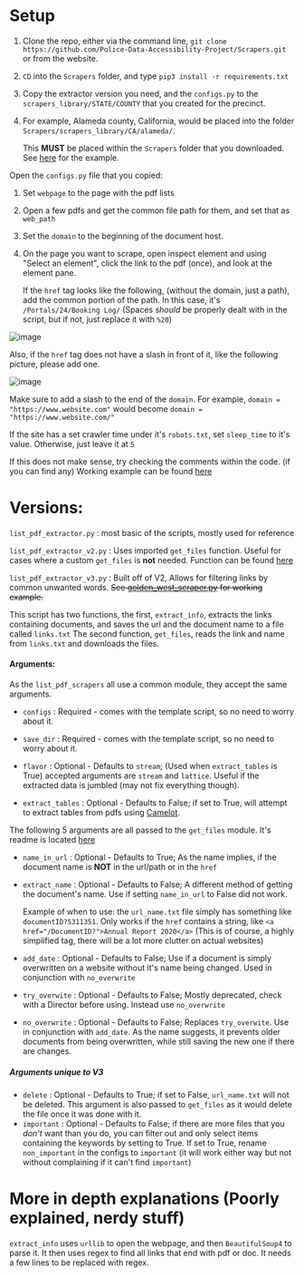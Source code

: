 # Setup

1. Clone the repo, either via the command line, `git clone https://github.com/Police-Data-Accessibility-Project/Scrapers.git` or from the website.
2. `CD` into the `Scrapers` folder, and type `pip3 install -r requirements.txt`
3. Copy the extractor version you need, and the `configs.py` to the `scrapers_library/STATE/COUNTY` that you created for the precinct.
4. For example, Alameda county, California, would be placed into the folder `Scrapers/scrapers_library/CA/alameda/`.

   This **MUST** be placed within the `Scrapers` folder that you downloaded. See [here](https://github.com/Police-Data-Accessibility-Project/Scrapers/tree/master/scrapers_library/CA/alameda) for the example.

Open the `configs.py` file that you copied:
1. Set `webpage` to the page with the pdf lists

2. Open a few pdfs and get the common file path for them, and set that as `web_path`

3. Set the `domain` to the beginning of the document host.

4. On the page you want to scrape, open inspect element and using "Select an element", click the link to the pdf (once), and look at the element pane.

   If the `href` tag looks like the following, (without the domain, just a path), add the common portion of the path. In this case, it's `/Portals/24/Booking Log/` (Spaces *should* be properly dealt with in the script, but if not, just replace it with `%20`)


![image](https://user-images.githubusercontent.com/40151222/113303191-d5093200-92ce-11eb-8e42-0c23f70d9f47.png)

Also, if the `href` tag does not have a slash in front of it, like the following picture, please add one.

![image](https://user-images.githubusercontent.com/40151222/113487408-ffe9b680-9485-11eb-8942-b08fa7c1e528.png)

Make sure to add a slash to the end of the `domain`.
For example, `domain = "https://www.website.com"` would become `domain = "https://www.website.com/"`


 If the site has a set crawler time under it's `robots.txt`, set `sleep_time` to it's value. Otherwise, just leave it at `5`

If this does not make sense, try checking the comments within the code. (if you can find any)
 Working example can be found [here](https://github.com/Police-Data-Accessibility-Project/PDAP-Scrapers/blob/master/scrapers_library/CA/fresno_county/college/fresno/fresno_daily_scraper.py)

# Versions:
`list_pdf_extractor.py` : most basic of the scripts, mostly used for reference

`list_pdf_extractor_v2.py` : Uses imported `get_files` function. Useful for cases where a custom `get_files` is **not** needed. Function can be found [here](https://github.com/Police-Data-Accessibility-Project/PDAP-Scrapers/blob/master/utils/list_pdf_utils/get_files.py)

`list_pdf_extractor_v3.py` : Built off of V2, Allows for filtering links by common unwanted words. ~~See [golden_west_scraper.py](https://github.com/CaptainStabs/Scrapers/blob/master/scrapers_library/CA/golden_west_college/golden_west_scraper.py) for working example.~~


This script has two functions, the first, `extract_info`, extracts the links containing documents, and saves the url and the document name to a file called `links.txt`
The second function, `get_files`, reads the link and name from `links.txt` and downloads the files.  

#### Arguments:

As the `list_pdf_scrapers` all use a common module, they accept the same arguments.

* `configs` : Required - comes with the template script, so no need to worry about it.
* `save_dir` : Required - comes with the template script, so no need to worry about it.

* `flavor` : Optional - Defaults to `stream`; (Used when `extract_tables` is True) accepted arguments are `stream` and `lattice`. Useful if the extracted data is jumbled (may not fix everything though).
* `extract_tables` : Optional - Defaults to False; if set to True, will attempt to extract tables from pdfs using [Camelot](https://camelot-py.readthedocs.io/en/master/).

The following 5 arguments are all passed to the `get_files` module. It's readme is located [here](https://github.com/Police-Data-Accessibility-Project/PDAP-Scrapers/blob/master/utils/list_pdf_utils/get_files_README.md)

* `name_in_url` : Optional - Defaults to True; As the name implies, if the document name is **NOT** in the url/path or in the `href`

* `extract_name` : Optional - Defaults to False; A different method of getting the document's name. Use if setting `name_in_url` to False did not work.

    Example of when to use: the `url_name.txt` file simply has something like `documentID?5311351`. Only works if the `href` contains a string, like `<a href="/DocumentID?">Annual Report 2020</a>` (This is of course, a highly simplified tag, there will be a lot more clutter on actual websites)
* `add_date` : Optional - Defaults to False; Use if a document is simply overwritten on a website without it's name being changed. Used in conjunction with `no_overwrite`
* `try_overwite` : Optional - Defaults to False; Mostly deprecated, check with a Director before using. Instead use `no_overwrite`
* `no_overwrite` : Optional - Defaults to False; Replaces `try_overwite`. Use in conjunction with `add_date`. As the name suggests, it prevents older documents from being overwritten, while still saving the new one if there are changes.

##### Arguments unique to V3

* `delete` : Optional - Defaults to True; if set to False, `url_name.txt` will not be deleted. This argument is also passed to `get_files` as it would delete the file once it was done with it.
* `important` : Optional - Defaults to False; if there are more files that you *don't* want than you do, you can filter out and only select items containing the keywords by setting to True. If set to True, rename `non_important` in the configs to `important` (it will work either way but not without complaining if it can't find `important`)


# More in depth explanations (Poorly explained, nerdy stuff)
 `extract_info` uses `urllib` to open the webpage, and then `BeautifulSoup4` to parse it. It then uses regex to find all links that end with pdf or doc. It needs a few lines to be replaced with regex.

[//]: # (Note for Kylie to fix later)
